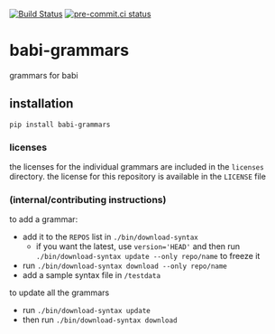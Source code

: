 [![Build Status](https://dev.azure.com/asottile/asottile/_apis/build/status/asottile.babi-grammars?branchName=main)](https://dev.azure.com/asottile/asottile/_build/latest?definitionId=63&branchName=main)
[![pre-commit.ci status](https://results.pre-commit.ci/badge/github/asottile/babi-grammars/main.svg)](https://results.pre-commit.ci/latest/github/asottile/babi-grammars/main)

babi-grammars
=============

grammars for babi

## installation

`pip install babi-grammars`

### licenses

the licenses for the individual grammars are included in the `licenses`
directory.  the license for this repository is available in the `LICENSE` file


### (internal/contributing instructions)

to add a grammar:
- add it to the `REPOS` list in `./bin/download-syntax`
    - if you want the latest, use `version='HEAD'` and then run
      `./bin/download-syntax update --only repo/name` to freeze it
- run `./bin/download-syntax download --only repo/name`
- add a sample syntax file in `/testdata`

to update all the grammars
- run `./bin/download-syntax update`
- then run `./bin/download-syntax download`
